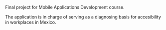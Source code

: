Final project for Mobile Applications Development course.

The application is in charge of serving as a diagnosing basis for accesibility in workplaces in Mexico.